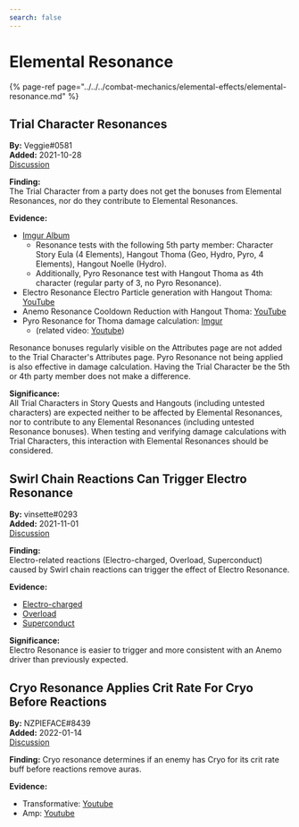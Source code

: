 ```yaml
---
search: false
---
```


# Elemental Resonance  

{% page-ref page="../../../combat-mechanics/elemental-effects/elemental-resonance.md" %}

## Trial Character Resonances

**By:** Veggie#0581  
**Added:** 2021-10-28  
[Discussion](https://tickets.deeznuts.moe/ticket-archive/attachments_897945121545392128_903397449685671966_transcript-trial-character-resonances.html)  

**Finding:**  
The Trial Character from a party does not get the bonuses from Elemental Resonances, nor do they contribute to Elemental Resonances.  

**Evidence:**  
* [Imgur Album](https://imgur.com/a/O1H4IAJ)
  * Resonance tests with the following 5th party member: Character Story Eula (4 Elements), Hangout Thoma (Geo, Hydro, Pyro, 4 Elements), Hangout Noelle (Hydro).  
  * Additionally, Pyro Resonance test with Hangout Thoma as 4th character (regular party of 3, no Pyro Resonance).  
* Electro Resonance Electro Particle generation with Hangout Thoma: [YouTube](https://youtu.be/bo6h6rCelqc)  
* Anemo Resonance Cooldown Reduction with Hangout Thoma: [YouTube](https://youtu.be/hFlrTT_Edm0)  
* Pyro Resonance for Thoma damage calculation: [Imgur](https://imgur.com/a/dgwlpoi)  
  * (related video: [Youtube](https://youtu.be/L2y1hf-RqO4))  

Resonance bonuses regularly visible on the Attributes page are not added to the Trial Character's Attributes page. 
Pyro Resonance not being applied is also effective in damage calculation. Having the Trial Character be the 5th or 4th party member does not make a difference.

**Significance:**  
All Trial Characters in Story Quests and Hangouts (including untested characters) are expected neither to be affected by Elemental Resonances, nor to contribute to any Elemental Resonances (including untested Resonance bonuses).
When testing and verifying damage calculations with Trial Characters, this interaction with Elemental Resonances should be considered.  

## Swirl Chain Reactions Can Trigger Electro Resonance  

**By:** vinsette#0293  
**Added:** 2021-11-01  
[Discussion](https://tickets.deeznuts.moe/ticket-archive/attachments_904061168828702751_904585059061862430_transcript-swirl-chain-reactions-can-trigger-electro-resonance.html)  

**Finding:**  
Electro-related reactions (Electro-charged, Overload, Superconduct) caused by Swirl chain reactions can trigger the effect of Electro Resonance. 

**Evidence:**  
 - [Electro-charged](https://imgur.com/a/P97pcLa)  
 - [Overload](https://imgur.com/a/YRjVcgd)  
 - [Superconduct](https://imgur.com/a/mjmdhhA)  
 
**Significance:**  
Electro Resonance is easier to trigger and more consistent with an Anemo driver than previously expected.  

## Cryo Resonance Applies Crit Rate For Cryo Before Reactions
**By:** NZPIEFACE#8439  
**Added:** 2022-01-14  
[Discussion](https://tickets.deeznuts.moe/ticket-archive/attachments_929770373271158816_931416249232146452_transcript-cryo-resonance-applies-crate-for-cryo-before-reactions.html)

**Finding:** Cryo resonance determines if an enemy has Cryo for its crit rate buff before reactions remove auras.

**Evidence:** 
* Transformative: [Youtube](https://youtu.be/k5iV9gdLQ04)
* Amp: [Youtube](https://youtu.be/wcBAN3d9Vb8)

